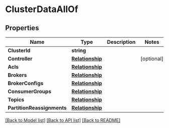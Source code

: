 # ClusterDataAllOf

## Properties

Name | Type | Description | Notes
------------ | ------------- | ------------- | -------------
**ClusterId** | **string** |  | 
**Controller** | [**Relationship**](Relationship.md) |  | [optional] 
**Acls** | [**Relationship**](Relationship.md) |  | 
**Brokers** | [**Relationship**](Relationship.md) |  | 
**BrokerConfigs** | [**Relationship**](Relationship.md) |  | 
**ConsumerGroups** | [**Relationship**](Relationship.md) |  | 
**Topics** | [**Relationship**](Relationship.md) |  | 
**PartitionReassignments** | [**Relationship**](Relationship.md) |  | 

[[Back to Model list]](../README.md#documentation-for-models) [[Back to API list]](../README.md#documentation-for-api-endpoints) [[Back to README]](../README.md)


